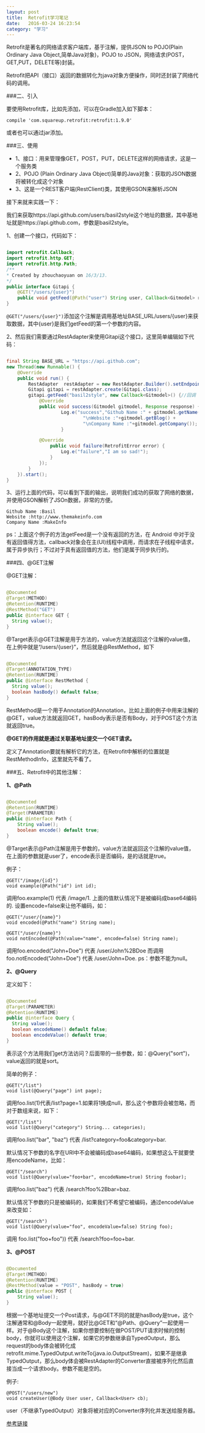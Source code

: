 ```yaml
---
layout: post
title:  Retrofit学习笔记
date:   2016-03-24 16:23:54
category: "学习"
---
```



Retrofit是著名的网络请求客户端库，基于注解，提供JSON to POJO(Plain Ordinary Java Object,简单Java对象)，POJO to JSON，网络请求(POST，GET,PUT，DELETE等)封装。

Retrofit把API（接口）返回的数据转化为java对象方便操作，同时还封装了网络代码的调用。

###二、引入

要使用Retrofit库，比如先添加，可以在Gradle加入如下脚本：

	compile 'com.squareup.retrofit:retrofit:1.9.0'
	
或者也可以通过jar添加。

###三、使用

- 1、接口：用来管理像GET，POST，PUT，DELETE这样的网络请求，这是一个服务类
- 2、POJO (Plain Ordinary Java Object)简单的Java对象：获取的JSON数据将被转化成这个对象
- 3、这是一个REST客户端(RestClient)类，其使用GSON来解析JSON

接下来就来实践一下：

我们来获取https://api.github.com/users/basil2style这个地址的数据，其中基地址就是https://api.github.com，参数是basil2style。

1、创建一个接口，代码如下：

```java

import retrofit.Callback;
import retrofit.http.GET;
import retrofit.http.Path;
/**
* Created by zhouchaoyuan on 16/3/13.
*/
public interface Gitapi {
	@GET("/users/{user}")
	public void getFeed(@Path("user") String user, Callback<Gitmodel> response);
}

```

`@GET("/users/{user}")`添加这个注解是调用基地址BASE_URL/users/{user}来获取数据，其中{user}是我们getFeed的第一个参数的内容。


2、然后我们需要通过RestAdapter来使用Gitapi这个接口，这里简单编辑如下代码：

```java

final String BASE_URL = "https://api.github.com";
new Thread(new Runnable() {
	@Override
	public void run() {
		RestAdapter  restAdapter = new RestAdapter.Builder().setEndpoint(BASE_URL).build();
		Gitapi gitapi = restAdapter.create(Gitapi.class);
		gitapi.getFeed("basil2style", new Callback<Gitmodel>() {//回调
			@Override
			public void success(Gitmodel gitmodel, Response response) {
					Log.e("success","Github Name :" + gitmodel.getName() +
                            "\nWebsite :"+gitmodel.getBlog() +
                            "\nCompany Name :"+gitmodel.getCompany());
					}

			@Override
				public void failure(RetrofitError error) {
                    Log.e("failure","I am so sad!");
                }
            });
        }
    }).start();
}

```

3、运行上面的代码，可以看到下面的输出，说明我们成功的获取了网络的数据，并使用GSON解析了JSOn数据，非常的方便。

	Github Name :Basil                                                              	Website :http://www.themakeinfo.com                                              	Company Name :MakeInfo

ps：上面这个例子的方法getFeed是一个没有返回的方法，在 Android 中对于没有返回值得方法，callback对象会在主(UI)线程中调用，而请求在子线程中请求，属于异步执行；不过对于具有返回值的方法，他们是属于同步执行的。

###四、@GET注解

@GET注解：

```java

@Documented
@Target(METHOD)
@Retention(RUNTIME)
@RestMethod("GET")
public @interface GET {
  String value();
}

```

@Target表示@GET注解是用于方法的，value方法就返回这个注解的value值，在上例中就是“/users/{user}”，然后就是@RestMethod，如下


```java

@Documented
@Target(ANNOTATION_TYPE)
@Retention(RUNTIME)
public @interface RestMethod {
  String value();
  boolean hasBody() default false;
}

```

RestMethod是一个用于Annotation的Annotation，比如上面的例子中用来注解的@GET，value方法就返回GET，hasBody表示是否有Body，对于POST这个方法就返回true。

**@GET的作用就是通过关联基地址提交一个GET请求。**

定义了Annotation要就有解析它的方法，在Retrofit中解析的位置就是RestMethodInfo，这里就先不看了。


###五、Retrofit中的其他注解：

**1、@Path**


```java

@Documented
@Retention(RUNTIME)
@Target(PARAMETER)
public @interface Path {
  	String value();
  	boolean encode() default true;
}

```
@Target表示@Path注解是用于参数的，value方法就返回这个注解的value值，在上面的参数就是user了，encode表示是否编码，是的话就是true。

例子：

	@GET("/image/{id}")
	void example(@Path("id") int id);
   
调用foo.example(1) 代表 /image/1.
上面的值默认情况下是被编码成base64编码的. 设置encode=false来让他不编码，如：

	@GET("/user/{name}")
	void encoded(@Path("name") String name);
  
	@GET("/user/{name}")
	void notEncoded(@Path(value="name", encode=false) String name);
   
调用foo.encoded("John+Doe") 代表 /user/John%2BDoe 而调用foo.notEncoded("John+Doe") 代表 /user/John+Doe.
ps：参数不能为null。

**2、@Query**

定义如下：

```java

@Documented
@Target(PARAMETER)
@Retention(RUNTIME)
public @interface Query {
  String value();
  boolean encodeName() default false;
  boolean encodeValue() default true;
}

```

表示这个方法用我们get方法访问？后面带的一些参数，如：@Query("sort")，value返回的就是sort。

简单的例子：

	@GET("/list")
	void list(@Query("page") int page);
	
调用foo.list(1)代表/list?page=1.如果将1换成null，那么这个参数将会被忽略，而对于数组来说，如下：

	@GET("/list")
	void list(@Query("category") String... categories);
   
调用foo.list("bar", "baz") 代表 /list?category=foo&category=bar.

默认情况下参数的名字在URl中不会被编码成base64编码，如果想这么干就要使用encodeName，比如：
	
	@GET("/search")
	void list(@Query(value="foo+bar", encodeName=true) String foobar);
   
调用foo.list("baz") 代表 /search?foo%2Bbar=baz.

默认情况下参数的只是被编码的，如果我们不希望它被编码，通过encodeValue来改变如：

	@GET("/search")
	void list(@Query(value="foo", encodeValue=false) String foo);
   
调用 foo.list("foo+foo")) 代表 /search?foo=foo+bar.

**3、@POST**

```java

@Documented
@Target(METHOD)
@Retention(RUNTIME)
@RestMethod(value = "POST", hasBody = true)
public @interface POST {
	String value();
}

```
根据一个基地址提交一个Post请求，与@GET不同的就是hasBody是true，这个注解通常和@Body一起使用，就好比@GET和“@Path、@Query”一起使用一样。对于@Body这个注解，如果你想要控制在做POST/PUT请求时候的控制body，你就可以使用这个注解，如果它的参数继承自TypedOutput，那么request的body体会被转化成retrofit.mime.TypedOutput.writeTo(java.io.OutputStream)，如果不是继承TypedOutput，那么body体会被RestAdapter的Converter直接被序列化然后直接当成一个请求body。参数不能是空的。

例子:

	@POST("/users/new")
	void createUser(@Body User user, Callback<User> cb);

user（不继承TypedOutput）对象将被对应的Converter序列化并发送给服务器。


[参考链接](https://github.com/bboyfeiyu/android-tech-frontier/tree/master/issue-7/Retrofit%E5%BC%80%E5%8F%91%E6%8C%87%E5%8D%97)
